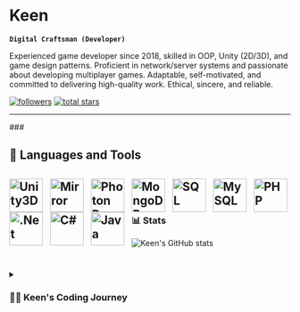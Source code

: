 #  Keen

**`Digital Craftsman (Developer)`**

Experienced game developer since 2018, skilled in OOP, Unity (2D/3D), and game design patterns. Proficient in network/server systems and passionate about developing multiplayer games. Adaptable, self-motivated, and committed to delivering high-quality work. Ethical, sincere, and reliable.

   <p align="left">
      <a href="https://github.com/Keen59?tab=followers">
         <img alt="followers" title="Follow me on Github" src="https://custom-icon-badges.demolab.com/github/followers/Keen59?color=236ad3&labelColor=1155ba&style=for-the-badge&logo=person-add&label=Follow&logoColor=white"/></a>
      <a href="https://github.com/Keen59?tab=repositories&sort=stargazers">
         <img alt="total stars" title="Total stars on GitHub" src="https://custom-icon-badges.demolab.com/github/stars/Keen59?color=55960c&style=for-the-badge&labelColor=488207&logo=star"/></a>
   </p>

---

###<h2> 🧰 Languages and Tools<h2/>

<img align="left" alt="Unity3D" width="60px" style="padding-right:10px;" src="https://cdn-icons-png.flaticon.com/512/5969/5969346.png" />
<img align="left" alt="Mirror" width="60px" style="padding-right:10px;" src="https://assetstorev1-prd-cdn.unity3d.com/key-image/7dd567c9-3a0c-4f4f-b0e2-ce038d1d65ec.png" />
<img align="left" alt="Photon Pun" width="60px" style="padding-right:10px;" src="https://encrypted-tbn0.gstatic.com/images?q=tbn:ANd9GcSx8DvB3DqoLMGCJCrcQSZGiH6Lu3LiSnTQhQ&usqp=CAU" />
<img align="left" alt="MongoDB" width="60px" style="padding-right:10px;" src="https://cdn.jsdelivr.net/gh/devicons/devicon/icons/mongodb/mongodb-original.svg" />
<img align="left" alt="SQL" width="60px" style="padding-right:10px;" src="https://e7.pngegg.com/pngimages/515/909/png-clipart-microsoft-sql-server-computer-servers-database-microsoft-microsoft-sql-server-server-computer.png" />
<img align="left" alt="MySQL" width="60px" style="padding-right:10px;" src="https://cdn.jsdelivr.net/gh/devicons/devicon/icons/mysql/mysql-original.svg" />
<img align="left" alt="PHP" width="60px" style="padding-top:100px , padding-right:10px;" src="https://cdn.jsdelivr.net/gh/devicons/devicon/icons/php/php-original.svg" />
<img align="left" alt=".Net" width="60px" style="padding-right:10px;" src="https://cdn.jsdelivr.net/gh/devicons/devicon/icons/dotnetcore/dotnetcore-original.svg" />
<img align="left" alt="C#" width="60px" style="padding-right:10px;" src="https://cdn.jsdelivr.net/gh/devicons/devicon/icons/csharp/csharp-original.svg" />
<img align="left" alt="Java" width="60px" style="padding-right:10px;" src="https://cdn.jsdelivr.net/gh/devicons/devicon/icons/java/java-original.svg" />
<br />

#



### 📊 Stats

![Keen's GitHub stats](https://github-readme-stats.vercel.app/api?username=forrestknight&show_icons=true&theme=gruvbox)

<!-- ![GitHub Streak](https://streak-stats.demolab.com?user=ForrestKnight&theme=gruvbox&border_radius=4.5) -->

#

<details>
 <summary><h3>👨‍💻 Keen's Coding Journey</h3></summary>
In 2016, I began my software development journey in high school, where I honed my skills in database operations and developed automation programs. However, it was in 2018, during my high school internship, that I had my first encounter with Unity, igniting my passion for game development. Since then, I have dedicated myself to mastering various aspects of this craft. I am highly skilled in object-oriented programming (OOP), utilizing its principles to create robust and efficient code. Unity, both in 2D and 3D, has become my primary tool for game development, allowing me to bring my creative visions to life. I am well-versed in game design patterns, leveraging them to enhance gameplay mechanics and create immersive experiences. One of my areas of expertise lies in network and server systems. I have gained proficiency in implementing multiplayer functionality, enabling players to connect, interact, and enjoy games together. The challenge of building multiplayer games excites me, and I am driven to create engaging and dynamic online experiences. Adaptability is a key trait that I possess, allowing me to quickly learn and adapt to new technologies and frameworks. I am self-motivated, constantly seeking opportunities to expand my knowledge and improve my skills. When it comes to my work, I am committed to delivering high-quality results, ensuring that every aspect of my projects meets or exceeds expectations. Ethics play a significant role in my professional approach. I prioritize integrity, honesty, and fairness in all my endeavors. Colleagues and collaborators can rely on me to be sincere and transparent throughout the development process. I take pride in being a reliable team member, consistently meeting deadlines and fulfilling commitments. With a diverse skill set and a genuine passion for game development, I am ready to take on new challenges and push the boundaries of what is possible. My dedication to delivering top-notch work, coupled with my ethical and reliable nature, sets me apart as a game developer who is poised to make a meaningful impact.



